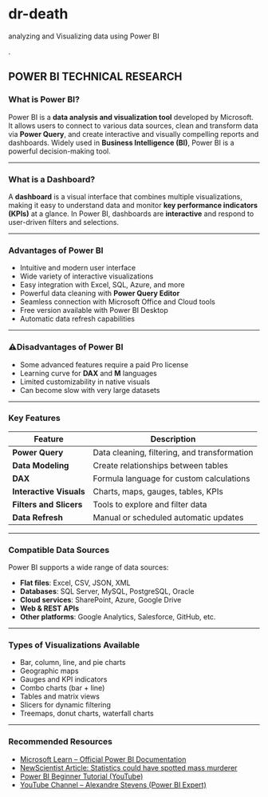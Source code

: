 # dr-death
analyzing and Visualizing data using Power BI

.
## POWER BI TECHNICAL RESEARCH

### What is Power BI?
Power BI is a **data analysis and visualization tool** developed by Microsoft. It allows users to connect to various data sources, clean and transform data via **Power Query**, and create interactive and visually compelling reports and dashboards. Widely used in **Business Intelligence (BI)**, Power BI is a powerful decision-making tool.

---

### What is a Dashboard?
A **dashboard** is a visual interface that combines multiple visualizations, making it easy to understand data and monitor **key performance indicators (KPIs)** at a glance. In Power BI, dashboards are **interactive** and respond to user-driven filters and selections.



---

### Advantages of Power BI
- Intuitive and modern user interface
- Wide variety of interactive visualizations
- Easy integration with Excel, SQL, Azure, and more
- Powerful data cleaning with **Power Query Editor**
- Seamless connection with Microsoft Office and Cloud tools
- Free version available with Power BI Desktop
- Automatic data refresh capabilities

---

### ⚠Disadvantages of Power BI
- Some advanced features require a paid Pro license
- Learning curve for **DAX** and **M** languages
- Limited customizability in native visuals
- Can become slow with very large datasets

---

### Key Features

| Feature                     | Description |
|----------------------------|-------------|
| **Power Query**            | Data cleaning, filtering, and transformation |
| **Data Modeling**          | Create relationships between tables |
| **DAX**                    | Formula language for custom calculations |
| **Interactive Visuals**    | Charts, maps, gauges, tables, KPIs |
| **Filters and Slicers**    | Tools to explore and filter data |
| **Data Refresh**           | Manual or scheduled automatic updates |



---

### Compatible Data Sources
Power BI supports a wide range of data sources:
- **Flat files**: Excel, CSV, JSON, XML
- **Databases**: SQL Server, MySQL, PostgreSQL, Oracle
- **Cloud services**: SharePoint, Azure, Google Drive
- **Web & REST APIs**
- **Other platforms**: Google Analytics, Salesforce, GitHub, etc.



---

### Types of Visualizations Available
- Bar, column, line, and pie charts
- Geographic maps
- Gauges and KPI indicators
- Combo charts (bar + line)
- Tables and matrix views
- Slicers for dynamic filtering
- Treemaps, donut charts, waterfall charts



---

### Recommended Resources
- [Microsoft Learn – Official Power BI Documentation](https://learn.microsoft.com/en-us/power-bi/)
- [NewScientist Article: Statistics could have spotted mass murderer](https://www.newscientist.com/article/dn7958-statistics-could-have-spotted-mass-murderer/)
- [Power BI Beginner Tutorial (YouTube)](https://www.youtube.com/watch?v=TmhQCQr_DCA)
- [YouTube Channel – Alexandre Stevens (Power BI Expert)](https://www.youtube.com/@alexpbix)
